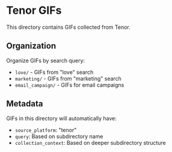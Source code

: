 # Tenor GIFs

This directory contains GIFs collected from Tenor.

## Organization

Organize GIFs by search query:
- `love/` - GIFs from "love" search
- `marketing/` - GIFs from "marketing" search
- `email_campaign/` - GIFs for email campaigns

## Metadata

GIFs in this directory will automatically have:
- `source_platform`: "tenor"
- `query`: Based on subdirectory name
- `collection_context`: Based on deeper subdirectory structure
